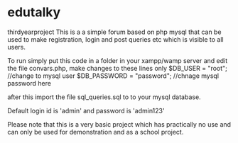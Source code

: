 # edutalky
thirdyearproject
This is a a simple forum based on php mysql that can be used to make registration, login and post queries etc which is visible to all users.

To run simply put this code in a folder in your xampp/wamp server and edit the file convars.php, make changes to these lines only
$DB_USER = "root"; //change to mysql user
$DB_PASSWORD = "password"; //chnage mysql password here

after this import the file sql_queries.sql to to your mysql database.

Default login id is 'admin' and password is 'admin123'

Please note that this is a very basic project which has practically no use and can only be used for demonstration and as a school project.
